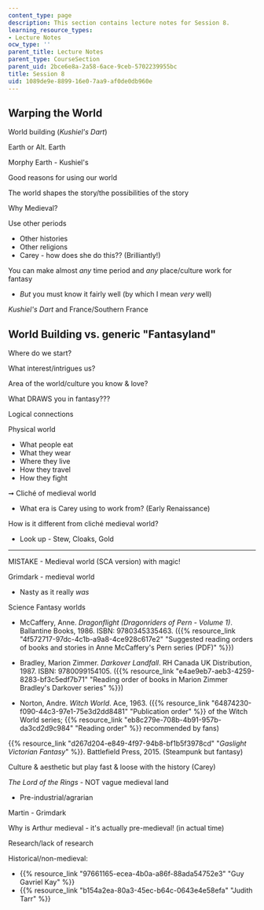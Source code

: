```yaml
---
content_type: page
description: This section contains lecture notes for Session 8.
learning_resource_types:
- Lecture Notes
ocw_type: ''
parent_title: Lecture Notes
parent_type: CourseSection
parent_uid: 2bce6e8a-2a58-6ace-9ceb-5702239955bc
title: Session 8
uid: 1089de9e-8899-16e0-7aa9-af0de0db960e
---
```


Warping the World 
------------------

World building (_Kushiel's Dart_)

Earth or Alt. Earth

Morphy Earth - Kushiel's 

Good reasons for using our world

The world shapes the story/the possibilities of the story

Why Medieval?

Use other periods

*   Other histories
*   Other religions
*   Carey - how does she do this?? (Brilliantly!)

You can make almost _any_ time period and _any_ place/culture work for fantasy

*   _But_ you must know it fairly well (by which I mean _very_ well)

_Kushiel's Dart_ and France/Southern France

World Building vs. generic "Fantasyland"
----------------------------------------

Where do we start? 

What interest/intrigues us?

Area of the world/culture you know & love?

What DRAWS you in fantasy???

Logical connections

Physical world

*   What people eat
*   What they wear
*   Where they live
*   How they travel
*   How they fight

➞ Cliché of medieval world

*   What era is Carey using to work from? (Early Renaissance)

How is it different from cliché medieval world?

*   Look up - Stew, Cloaks, Gold

* * *

MISTAKE - Medieval world (SCA version) with magic!

Grimdark - medieval world

*   Nasty as it really _was_

Science Fantasy worlds

*   McCaffery, Anne. _Dragonflight (Dragonriders of Pern - Volume 1)_. Ballantine Books, 1986. ISBN: 9780345335463. ({{% resource_link "4f572717-97dc-4c1b-a9a8-4ce928c617e2" "Suggested reading orders of books and stories in Anne McCaffery's Pern series (PDF)" %}})
    
*   Bradley, Marion Zimmer. _Darkover Landfall_. RH Canada UK Distribution, 1987. ISBN: 9780099154105. ({{% resource_link "e4ae9eb7-aeb3-4259-8283-bf3c5edf7b71" "Reading order of books in Marion Zimmer Bradley's Darkover series" %}})
    
*   Norton, Andre. _Witch World_. Ace, 1963. ({{% resource_link "64874230-f090-44c3-97e1-75e3d2dd8481" "Publication order" %}} of the Witch World series; {{% resource_link "eb8c279e-708b-4b91-957b-da3cd2d9c984" "Reading order" %}} recommended by fans)
    

{{% resource_link "d267d204-e849-4f97-94b8-bf1b5f3978cd" "_Gaslight Victorian Fantasy_" %}}. Battlefield Press, 2015. (Steampunk but fantasy)

Culture & aesthetic but play fast & loose with the history (Carey)

_The Lord of the Rings_ - NOT vague medieval land

*   Pre-industrial/agrarian

Martin - Grimdark

Why is Arthur medieval - it's actually pre-medieval! (in actual time)

Research/lack of research

Historical/non-medieval:

*   {{% resource_link "97661165-ecea-4b0a-a86f-88ada54752e3" "Guy Gavriel Kay" %}}
*   {{% resource_link "b154a2ea-80a3-45ec-b64c-0643e4e58efa" "Judith Tarr" %}}